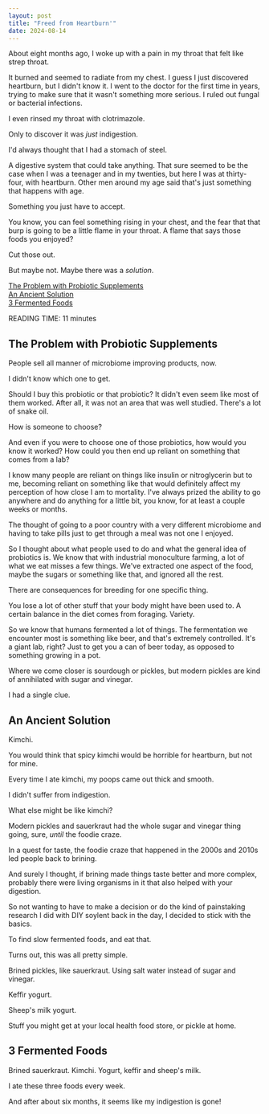 ```yaml
---
layout: post
title: "Freed from Heartburn'"
date: 2024-08-14
---
```


About eight months ago, I woke up with a pain in my throat that felt like strep throat.   
  
It burned and seemed to radiate from my chest. I guess I just discovered heartburn, but I didn't know it. I went to the doctor for the first time in years, trying to make sure that it wasn't something more serious. I ruled out fungal or bacterial infections.  
  
I even rinsed my throat with clotrimazole. 
  
Only to discover it was _just_ indigestion.  
  
 I'd always thought that I had a stomach of steel.  
   
 A digestive system that could take anything. That sure seemed to be the case when I was a teenager and in my twenties, but here I was at thirty-four, with heartburn. Other men around my age said that's just something that happens with age.  
  
Something you just have to accept.  
   
You know, you can feel something rising in your chest, and the fear that that burp is going to be a little flame in your throat. A flame that says those foods you enjoyed?  

Cut those out. 

But maybe not. Maybe there was a _solution_.
  
[The Problem with Probiotic Supplements](#the-problem-with-probiotic-supplements)    
[An Ancient Solution](#an-ancient-solution)    
[3 Fermented Foods](#3-fermented-foods)    
  
READING TIME: 11 minutes

## The Problem with Probiotic Supplements   

People sell all manner of microbiome improving products, now.  
  
I didn't know which one to get.  
  
Should I buy this probiotic or that probiotic? It didn't even seem like most of them worked. After all, it was not an area that was well studied. There's a lot of snake oil.  
  
How is someone to choose?  
  
And even if you were to choose one of those probiotics, how would you know it worked? How could you then end up reliant on something that comes from a lab?  
  
I know many people are reliant on things like insulin or nitroglycerin but to me, becoming reliant on something like that would definitely affect my perception of how close I am to mortality. I've always prized the ability to go anywhere and do anything for a little bit, you know, for at least a couple weeks or months.  
  
The thought of going to a poor country with a very different microbiome and having to take pills  just to get through a meal was not one I enjoyed.  
  
So I thought about what people used to do and what the general idea of probiotics is. We know that with industrial monoculture farming, a lot of what we eat misses a few things. We've extracted one aspect of the food, maybe the sugars or something like that, and ignored all the rest.  
  
There are consequences for breeding for one specific thing.  
  
You lose a lot of other stuff that your body might have been used to. A certain balance in the diet comes from foraging. Variety.  
  
So we know that humans fermented a lot of things. The fermentation we encounter most is something like beer, and that's extremely controlled. It's a giant lab, right? Just to get you a can of beer today, as opposed to something growing in a pot.  
  
Where we come closer is sourdough or pickles, but modern pickles are kind of annihilated with sugar and vinegar.  

I had a single clue.  
  
## An Ancient Solution 
  
Kimchi.  
  
You would think that spicy kimchi would be horrible for heartburn, but not for mine.  
  
Every time I ate kimchi, my poops came out thick and smooth.  
  
I didn't suffer from indigestion.  

What else might be like kimchi?  

Modern pickles and sauerkraut had the whole sugar and vinegar thing going, sure, _until_ the foodie craze.  
  
In a quest for taste, the foodie craze that happened in the 2000s and 2010s led people back to brining.  
  
And surely I thought, if brining made things taste better and more complex, probably there were living organisms in it that also helped with your digestion.  
  
So not wanting to have to make a decision or do the kind of painstaking research I did with DIY soylent back in the day, I decided to stick with the basics.  
  
To find slow fermented foods, and eat that.  

Turns out, this was all pretty simple.
  
Brined pickles, like sauerkraut. Using salt water instead of sugar and vinegar.

Keffir yogurt.  
  
Sheep's milk yogurt. 
  
Stuff you might get at your local health food store, or pickle at home.
  
## 3 Fermented Foods

Brined sauerkraut. Kimchi. Yogurt, keffir and sheep's milk.  

I ate these three foods every week.  

And after about six months, it seems like my indigestion is gone!


